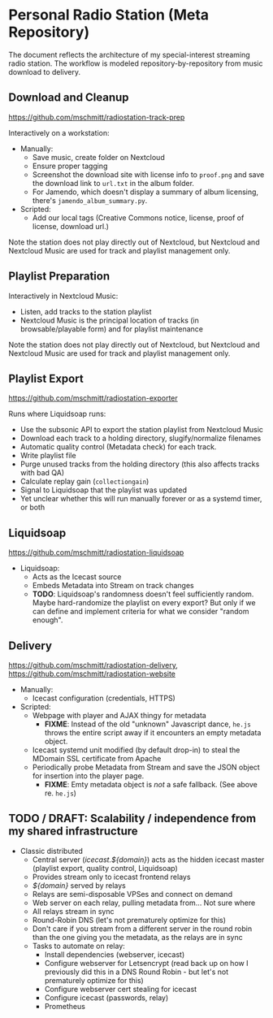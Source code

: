 # Personal Radio Station (Meta Repository)

The document reflects the architecture of my special-interest streaming radio station. The workflow is modeled repository-by-repository from music download to delivery.

## Download and Cleanup

https://github.com/mschmitt/radiostation-track-prep

Interactively on a workstation:

* Manually:
  * Save music, create folder on Nextcloud
  * Ensure proper tagging
  * Screenshot the download site with license info to `proof.png` and save the download link to `url.txt` in the album folder.
  * For Jamendo, which doesn't display a summary of album licensing, there's `jamendo_album_summary.py`.
* Scripted:
  * Add our local tags (Creative Commons notice, license, proof of license, download url.)

Note the station does not play directly out of Nextcloud, but Nextcloud and Nextcloud Music are used for track and playlist management only.
    
## Playlist Preparation

Interactively in Nextcloud Music:

* Listen, add tracks to the station playlist
* Nextcloud Music is the principal location of tracks (in browsable/playable form) and for playlist maintenance

Note the station does not play directly out of Nextcloud, but Nextcloud and Nextcloud Music are used for track and playlist management only.

## Playlist Export

https://github.com/mschmitt/radiostation-exporter

Runs where Liquidsoap runs:

* Use the subsonic API to export the station playlist from Nextcloud Music
* Download each track to a holding directory, slugify/normalize filenames
* Automatic quality control (Metadata check) for each track.
* Write playlist file
* Purge unused tracks from the holding directory (this also affects tracks with bad QA)
* Calculate replay gain (`collectiongain`)
* Signal to Liquidsoap that the playlist was updated
* Yet unclear whether this will run manually forever or as a systemd timer, or both

## Liquidsoap

https://github.com/mschmitt/radiostation-liquidsoap

  * Liquidsoap:
    * Acts as the Icecast source
    * Embeds Metadata into Stream on track changes
    * **TODO**: Liquidsoap's randomness doesn't feel sufficiently random. Maybe hard-randomize the playlist on every export? But only if we can define and implement criteria for what we consider "random enough".
 
## Delivery

https://github.com/mschmitt/radiostation-delivery, https://github.com/mschmitt/radiostation-website

* Manually:
  * Icecast configuration (credentials, HTTPS)
* Scripted:
  * Webpage with player and AJAX thingy for metadata
    * **FIXME**: Instead of the old "unknown" Javascript dance, `he.js` throws the entire script away if it encounters an empty metadata object.
  * Icecast systemd unit modified (by default drop-in) to steal the MDomain SSL certificate from Apache
  * Periodically probe Metadata from Stream and save the JSON object for insertion into the player page.
    * **FIXME**: Emty metadata object is *not* a safe fallback. (See above re. `he.js`)

## TODO / DRAFT: Scalability / independence from my shared infrastructure

* Classic distributed
  * Central server (*icecast.${domain}*) acts as the hidden icecast master (playlist export, quality control, Liquidsoap)
  * Provides stream only to icecast frontend relays
  * *${domain}* served by relays
  * Relays are semi-disposable VPSes and connect on demand
  * Web server on each relay, pulling metadata from... Not sure where
  * All relays stream in sync
  * Round-Robin DNS (let's not prematurely optimize for this)
  * Don't care if you stream from a different server in the round robin than the one giving you the metadata, as the relays are in sync
  * Tasks to automate on relay:
    * Install dependencies (webserver, icecast)
    * Configure webserver for Letsencrypt (read back up on how I previously did this in a DNS Round Robin - but let's not prematurely optimize for this)
    * Configure webserver cert stealing for icecast
    * Configure icecast (passwords, relay)
    * Prometheus
